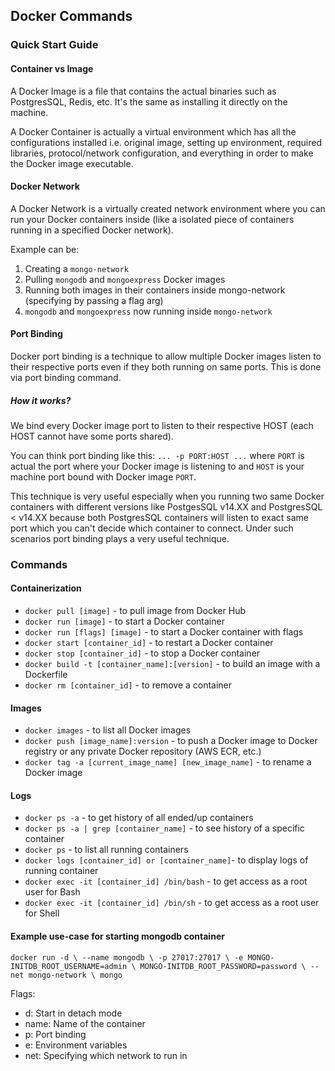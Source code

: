 ## Docker Commands
### Quick Start Guide

#### Container vs Image
A Docker Image is a file that contains the actual binaries such as PostgresSQL, Redis, etc. It's the same as installing it directly on the machine.

A Docker Container is actually a virtual environment which has all the configurations installed i.e. original image, setting up environment, required libraries, protocol/network configuration, and everything in order to make the Docker image executable.

#### Docker Network
A Docker Network is a virtually created network environment where you can run your Docker containers inside (like a isolated piece of containers running in a specified Docker network).

Example can be:
1. Creating a `mongo-network`
2. Pulling `mongodb` and `mongoexpress` Docker images
3. Running both images in their containers inside mongo-network (specifying by passing a flag arg)
4. `mongodb` and `mongoexpress` now running inside `mongo-network`

#### Port Binding
Docker port binding is a technique to allow multiple Docker images listen to their respective ports even if they both running on same ports. This is done via port binding command.

##### How it works?
We bind every Docker image port to listen to their respective HOST (each HOST cannot have some ports shared). 

You can think port binding like this:
`... -p PORT:HOST ...` where `PORT` is actual the port where your Docker image is listening to and `HOST` is your machine port bound with Docker image `PORT`.

This technique is very useful especially when you running two same Docker containers with different versions like PostgesSQL v14.XX and PostgresSQL < v14.XX because both PostgresSQL containers will listen to exact same port which you can't decide which container to connect. Under such scenarios port binding plays a very useful technique.

### Commands

#### Containerization
* `docker pull [image]` - to pull image from Docker Hub
* `docker run [image]` - to start a Docker container
* `docker run [flags] [image]` - to start a Docker container with flags
* `docker start [container_id]` - to restart a Docker container
* `docker stop [container_id]` - to stop a Docker container
* `docker build -t [container_name]:[version]` - to build an image with a Dockerfile
* `docker rm [container_id]` - to remove a container

#### Images
* `docker images` - to list all Docker images
* `docker push [image_name]:version` - to push a Docker image to Docker registry or any private Docker repository (AWS ECR, etc.)
* `docker tag -a [current_image_name] [new_image_name]` - to rename a Docker image

#### Logs
* `docker ps -a` - to get history of all ended/up containers
* `docker ps -a | grep [container_name]` - to see history of a specific container
* `docker ps` - to list all running containers
* `docker logs [container_id] or [container_name]`- to display logs of running container
* `docker exec -it [container_id] /bin/bash` - to get access as a root user for Bash
* `docker exec -it [container_id] /bin/sh` - to get access as a root user for Shell

#### Example use-case for starting mongodb container
`docker run -d \
--name mongodb \
-p 27017:27017 \
-e MONGO-INITDB_ROOT_USERNAME=admin \
MONGO-INITDB_ROOT_PASSWORD=password \
--net mongo-network \
mongo`

Flags:
* d: Start in detach mode
* name: Name of the container
* p: Port binding
* e: Environment variables
* net: Specifying which network to run in
